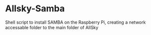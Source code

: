 # Allsky-Samba
Shell script to install SAMBA on the Raspberry Pi, creating a network accessable folder to the main folder of AllSky
